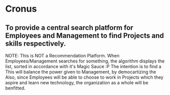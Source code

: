 # Cronus
## To provide a central search platform for Employees and Management to find Projects and skills respectively.    
NOTE: This is NOT a Recommendation Platform.
When Employees/Management searches for something, the algorithm displays the list, sorted in accordance with it's Magic Sauce :P
The intention is to find a
This will balance the power given to Management, by democartizing the 
Also, since Employees will be able to choose to work in Projects which they aspire and learn new technology, the organization as a whole will be benfitted.